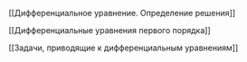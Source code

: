 [[Дифференциальное уравнение. Определение решения]]

[[Дифференциальные уравнения первого порядка]]

[[Задачи, приводящие к дифференциальным уравнениям]]